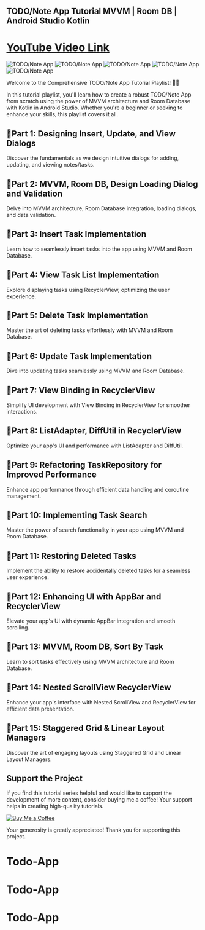 ## TODO/Note App Tutorial MVVM | Room DB | Android Studio Kotlin

# [YouTube Video Link](https://youtube.com/playlist?list=PLlSuJy9SfzvFqbcWKhs-a3NtYQicyCFo8&si=qzFBbjdimUdyY2t6)

![TODO/Note App](screenshot/image1.png)
![TODO/Note App](screenshot/image2.png)
![TODO/Note App](screenshot/image3.png)
![TODO/Note App](screenshot/image4.png)
![TODO/Note App](screenshot/image5.png)

Welcome to the Comprehensive TODO/Note App Tutorial Playlist! 📱📝

In this tutorial playlist, you'll learn how to create a robust TODO/Note App from scratch using the power of MVVM architecture and Room Database with Kotlin in Android Studio. Whether you're a beginner or seeking to enhance your skills, this playlist covers it all.

## 📌Part 1: Designing Insert, Update, and View Dialogs
Discover the fundamentals as we design intuitive dialogs for adding, updating, and viewing notes/tasks.

## 📌Part 2: MVVM, Room DB, Design Loading Dialog and Validation
Delve into MVVM architecture, Room Database integration, loading dialogs, and data validation.

## 📌Part 3: Insert Task Implementation
Learn how to seamlessly insert tasks into the app using MVVM and Room Database.

## 📌Part 4: View Task List Implementation
Explore displaying tasks using RecyclerView, optimizing the user experience.

## 📌Part 5: Delete Task Implementation
Master the art of deleting tasks effortlessly with MVVM and Room Database.

## 📌Part 6: Update Task Implementation
Dive into updating tasks seamlessly using MVVM and Room Database.

## 📌Part 7: View Binding in RecyclerView
Simplify UI development with View Binding in RecyclerView for smoother interactions.

## 📌Part 8: ListAdapter, DiffUtil in RecyclerView
Optimize your app's UI and performance with ListAdapter and DiffUtil.

## 📌Part 9: Refactoring TaskRepository for Improved Performance
Enhance app performance through efficient data handling and coroutine management.

## 📌Part 10: Implementing Task Search
Master the power of search functionality in your app using MVVM and Room Database.

## 📌Part 11: Restoring Deleted Tasks
Implement the ability to restore accidentally deleted tasks for a seamless user experience.

## 📌Part 12: Enhancing UI with AppBar and RecyclerView
Elevate your app's UI with dynamic AppBar integration and smooth scrolling.

## 📌Part 13: MVVM, Room DB, Sort By Task
Learn to sort tasks effectively using MVVM architecture and Room Database.

## 📌Part 14: Nested ScrollView RecyclerView
Enhance your app's interface with Nested ScrollView and RecyclerView for efficient data presentation.

## 📌Part 15: Staggered Grid & Linear Layout Managers
Discover the art of engaging layouts using Staggered Grid and Linear Layout Managers.


## Support the Project

If you find this tutorial series helpful and would like to support the development of more content, consider buying me a coffee! Your support helps in creating high-quality tutorials.

[![Buy Me a Coffee](https://img.shields.io/badge/Buy%20Me%20a%20Coffee-Donate-orange?style=for-the-badge&logo=buy-me-a-coffee)](https://www.buymeacoffee.com/codingmeet)

Your generosity is greatly appreciated! Thank you for supporting this project.

# Todo-App
# Todo-App
# Todo-App
